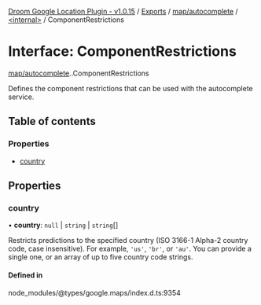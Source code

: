 [Droom Google Location Plugin - v1.0.15](../README.md) / [Exports](../modules.md) / [map/autocomplete](../modules/map_autocomplete.md) / [<internal\>](../modules/map_autocomplete._internal_.md) / ComponentRestrictions

# Interface: ComponentRestrictions

[map/autocomplete](../modules/map_autocomplete.md).[<internal>](../modules/map_autocomplete._internal_.md).ComponentRestrictions

Defines the component restrictions that can be used with the autocomplete
service.

## Table of contents

### Properties

- [country](map_autocomplete._internal_.ComponentRestrictions.md#country)

## Properties

### country

• **country**: ``null`` \| `string` \| `string`[]

Restricts predictions to the specified country (ISO 3166-1 Alpha-2
country code, case insensitive). For example, <code>'us'</code>,
<code>'br'</code>, or <code>'au'</code>. You can provide a single one, or
an array of up to five country code strings.

#### Defined in

node_modules/@types/google.maps/index.d.ts:9354
